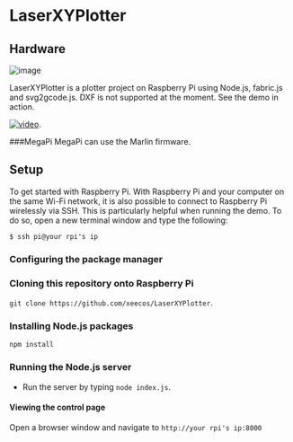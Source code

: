 # LaserXYPlotter
## Hardware
![image](https://github.com/xeecos/LaserXYPlotter/raw/master/images/6.jpg)

LaserXYPlotter is a plotter project on Raspberry Pi using Node.js, fabric.js and svg2gcode.js. DXF is not supported at the moment. See the demo in action.

[![video](http://img.youtube.com/vi/pr0rrINsPKs/0.jpg)](https://youtu.be/pr0rrINsPKs).

###MegaPi
MegaPi can use the Marlin firmware.
## Setup

To get started with Raspberry Pi.
With Raspberry Pi and your computer on the same Wi-Fi network, it is also possible to connect to Raspberry Pi wirelessly via SSH. This is particularly helpful when running the demo. To do so, open a new terminal window and type the following:

    $ ssh pi@your rpi's ip
    
### Configuring the package manager

### Cloning this repository onto Raspberry Pi

 `git clone https://github.com/xeecos/LaserXYPlotter`.

### Installing Node.js packages

 `npm install`

### Running the Node.js server

* Run the server by typing `node index.js`.

#### Viewing the control page

Open a browser window and navigate to `http://your rpi's ip:8000`
